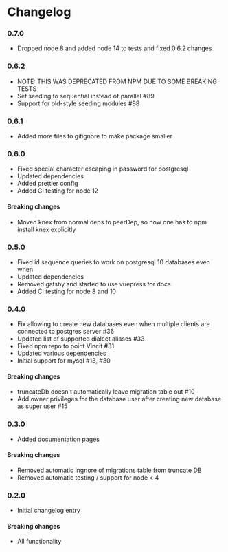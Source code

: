 # Changelog

### 0.7.0

- Dropped node 8 and added node 14 to tests and fixed 0.6.2 changes

### 0.6.2

- NOTE: THIS WAS DEPRECATED FROM NPM DUE TO SOME BREAKING TESTS
- Set seeding to sequential instead of parallel #89
- Support for old-style seeding modules #88

### 0.6.1

- Added more files to gitignore to make package smaller

### 0.6.0

- Fixed special character escaping in password for postgresql
- Updated dependencies
- Added prettier config
- Added CI testing for node 12

#### Breaking changes

- Moved knex from normal deps to peerDep, so now one has to npm install knex explicitly

### 0.5.0

- Fixed id sequence queries to work on postgresql 10 databases even when
- Updated dependencies
- Removed gatsby and started to use vuepress for docs
- Added CI testing for node 8 and 10

### 0.4.0

- Fix allowing to create new databases even when multiple clients are connected to postgres server #36
- Updated list of supported dialect aliases #33
- Fixed npm repo to point Vincit #31
- Updated various dependencies
- Initial support for mysql #13, #30

#### Breaking changes

- truncateDb doesn't automatically leave migration table out #10
- Add owner privileges for the database user after creating new database as super user #15

### 0.3.0

- Added documentation pages

#### Breaking changes

- Removed automatic ingnore of migrations table from truncate DB
- Removed automatic testing / support for node < 4

### 0.2.0

- Initial changelog entry

#### Breaking changes

- All functionality
